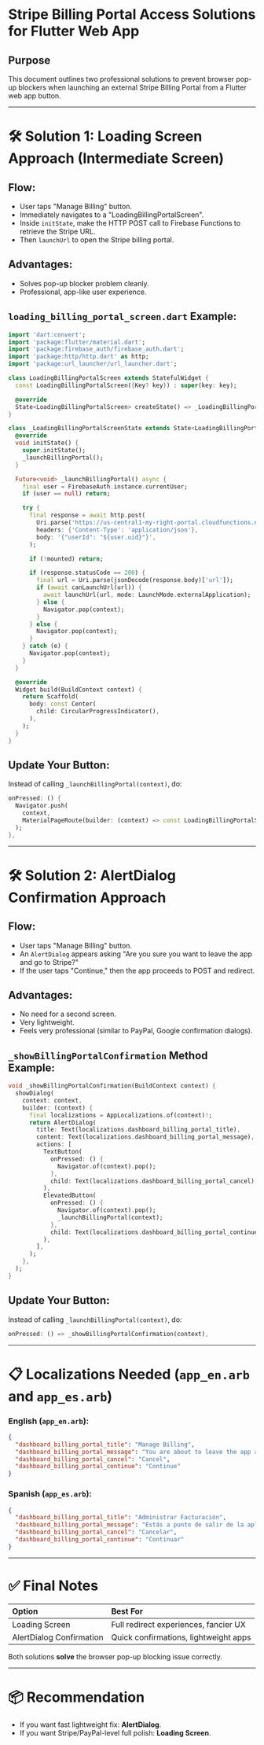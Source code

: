 # Stripe Billing Portal Access Solutions for Flutter Web App

## Purpose
This document outlines two professional solutions to prevent browser pop-up blockers when launching an external Stripe Billing Portal from a Flutter web app button.

---

# 🛠 Solution 1: Loading Screen Approach (Intermediate Screen)

## Flow:
- User taps "Manage Billing" button.
- Immediately navigates to a "LoadingBillingPortalScreen".
- Inside `initState`, make the HTTP POST call to Firebase Functions to retrieve the Stripe URL.
- Then `launchUrl` to open the Stripe billing portal.

## Advantages:
- Solves pop-up blocker problem cleanly.
- Professional, app-like user experience.

## `loading_billing_portal_screen.dart` Example:

```dart
import 'dart:convert';
import 'package:flutter/material.dart';
import 'package:firebase_auth/firebase_auth.dart';
import 'package:http/http.dart' as http;
import 'package:url_launcher/url_launcher.dart';

class LoadingBillingPortalScreen extends StatefulWidget {
  const LoadingBillingPortalScreen({Key? key}) : super(key: key);

  @override
  State<LoadingBillingPortalScreen> createState() => _LoadingBillingPortalScreenState();
}

class _LoadingBillingPortalScreenState extends State<LoadingBillingPortalScreen> {
  @override
  void initState() {
    super.initState();
    _launchBillingPortal();
  }

  Future<void> _launchBillingPortal() async {
    final user = FirebaseAuth.instance.currentUser;
    if (user == null) return;

    try {
      final response = await http.post(
        Uri.parse('https://us-central1-my-right-portal.cloudfunctions.net/createBillingPortalSession'),
        headers: {'Content-Type': 'application/json'},
        body: '{"userId": "${user.uid}"}',
      );

      if (!mounted) return;

      if (response.statusCode == 200) {
        final url = Uri.parse(jsonDecode(response.body)['url']);
        if (await canLaunchUrl(url)) {
          await launchUrl(url, mode: LaunchMode.externalApplication);
        } else {
          Navigator.pop(context);
        }
      } else {
        Navigator.pop(context);
      }
    } catch (e) {
      Navigator.pop(context);
    }
  }

  @override
  Widget build(BuildContext context) {
    return Scaffold(
      body: const Center(
        child: CircularProgressIndicator(),
      ),
    );
  }
}
```

## Update Your Button:
Instead of calling `_launchBillingPortal(context)`, do:

```dart
onPressed: () {
  Navigator.push(
    context,
    MaterialPageRoute(builder: (context) => const LoadingBillingPortalScreen()),
  );
},
```

---

# 🛠 Solution 2: AlertDialog Confirmation Approach

## Flow:
- User taps "Manage Billing" button.
- An `AlertDialog` appears asking "Are you sure you want to leave the app and go to Stripe?"
- If the user taps "Continue," then the app proceeds to POST and redirect.

## Advantages:
- No need for a second screen.
- Very lightweight.
- Feels very professional (similar to PayPal, Google confirmation dialogs).

## `_showBillingPortalConfirmation` Method Example:

```dart
void _showBillingPortalConfirmation(BuildContext context) {
  showDialog(
    context: context,
    builder: (context) {
      final localizations = AppLocalizations.of(context)!;
      return AlertDialog(
        title: Text(localizations.dashboard_billing_portal_title),
        content: Text(localizations.dashboard_billing_portal_message),
        actions: [
          TextButton(
            onPressed: () {
              Navigator.of(context).pop();
            },
            child: Text(localizations.dashboard_billing_portal_cancel),
          ),
          ElevatedButton(
            onPressed: () {
              Navigator.of(context).pop();
              _launchBillingPortal(context);
            },
            child: Text(localizations.dashboard_billing_portal_continue),
          ),
        ],
      );
    },
  );
}
```

## Update Your Button:
Instead of calling `_launchBillingPortal(context)`, do:

```dart
onPressed: () => _showBillingPortalConfirmation(context),
```

---

# 📋 Localizations Needed (`app_en.arb` and `app_es.arb`)

### English (`app_en.arb`):
```json
{
  "dashboard_billing_portal_title": "Manage Billing",
  "dashboard_billing_portal_message": "You are about to leave the app and visit the secure Stripe billing portal. Do you want to continue?",
  "dashboard_billing_portal_cancel": "Cancel",
  "dashboard_billing_portal_continue": "Continue"
}
```

### Spanish (`app_es.arb`):
```json
{
  "dashboard_billing_portal_title": "Administrar Facturación",
  "dashboard_billing_portal_message": "Estás a punto de salir de la aplicación y visitar el portal de facturación seguro de Stripe. ¿Deseas continuar?",
  "dashboard_billing_portal_cancel": "Cancelar",
  "dashboard_billing_portal_continue": "Continuar"
}
```

---

# ✅ Final Notes

| Option | Best For |
|:--|:--|
| Loading Screen | Full redirect experiences, fancier UX |
| AlertDialog Confirmation | Quick confirmations, lightweight apps |

Both solutions **solve** the browser pop-up blocking issue correctly.

---

# 📦 Recommendation
- If you want fast lightweight fix: **AlertDialog**.
- If you want Stripe/PayPal-level full polish: **Loading Screen**.
